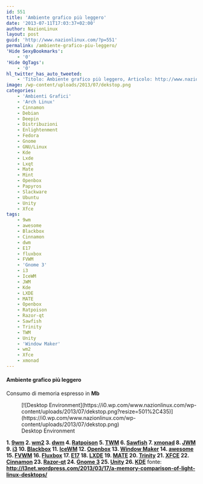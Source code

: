 ```yaml
---
id: 551
title: 'Ambiente grafico più leggero'
date: '2013-07-11T17:03:37+02:00'
author: NazionLinux
layout: post
guid: 'http://www.nazionlinux.com/?p=551'
permalink: /ambiente-grafico-piu-leggero/
'Hide SexyBookmarks':
    - '0'
'Hide OgTags':
    - '0'
hl_twitter_has_auto_tweeted:
    - 'Titolo: Ambiente grafico più leggero, Articolo: http://www.nazionlinux.com/?p=551'
image: /wp-content/uploads/2013/07/dekstop.png
categories:
    - 'Ambienti Grafici'
    - 'Arch Linux'
    - Cinnamon
    - Debian
    - Deepin
    - Distribuzioni
    - Enlightenment
    - Fedora
    - Gnome
    - GNU/Linux
    - Kde
    - Lxde
    - Lxqt
    - Mate
    - Mint
    - Openbox
    - Papyros
    - Slackware
    - Ubuntu
    - Unity
    - Xfce
tags:
    - 9wm
    - awesome
    - Blackbox
    - Cinnamon
    - dwm
    - E17
    - fluxbox
    - FVWM
    - 'Gnome 3'
    - i3
    - IceWM
    - JWM
    - Kde
    - LXDE
    - MATE
    - Openbox
    - Ratpoison
    - Razor-qt
    - Sawfish
    - Trinity
    - TWM
    - Unity
    - 'Window Maker'
    - wm2
    - Xfce
    - xmonad
---
```


#### Ambiente grafico più leggero

Consumo di memoria espresso in **Mb**

<figure aria-describedby="caption-attachment-552" class="wp-caption aligncenter" id="attachment_552" style="width: 501px">[![Desktop Environment](https://i0.wp.com/www.nazionlinux.com/wp-content/uploads/2013/07/dekstop.png?resize=501%2C435)](https://i0.wp.com/www.nazionlinux.com/wp-content/uploads/2013/07/dekstop.png)<figcaption class="wp-caption-text" id="caption-attachment-552">Desktop Environment</figcaption></figure>

**1. [9wm](http://unauthorised.org/dhog/9wm.html)
2. [wm2](http://www.all-day-breakfast.com/wm2/)
3. [dwm](http://dwm.suckless.org/)
4. [Ratpoison](http://www.nongnu.org/ratpoison/)
5. [TWM](http://xwinman.org/vtwm.php)
6. [Sawfish](http://sawfish.wikia.com/wiki/Main_Page)
7. [xmonad](http://xmonad.org/)
8. [JWM](http://joewing.net/projects/jwm/)
9. [i3](http://i3wm.org/)
10. [Blackbox](http://blackboxwm.sourceforge.net/)
11. [IceWM](http://www.icewm.org/)
12. [Openbox](http://openbox.org/)
13. [Window Maker](http://windowmaker.org/)
14. [awesome](http://awesome.naquadah.org/)
15. [FVWM](http://www.fvwm.org/)
16. [Fluxbox](http://fluxbox.org/)
17. [E17](http://www.enlightenment.org/)
18. [LXDE](http://lxde.org/)
19. [MATE](http://mate-desktop.org/)
20. [Trinity](http://www.trinitydesktop.org/)
21. [XFCE](http://www.xfce.org/)
22. [Cinnamon](http://cinnamon.linuxmint.com/)
23. [Razor-qt](http://razor-qt.org/)
24. [Gnome 3](http://www.gnome.org/gnome-3/)
25. [Unity](http://unity.ubuntu.com/)
26. [KDE](http://www.kde.org/)** 
fonte: **<http://l3net.wordpress.com/2013/03/17/a-memory-comparison-of-light-linux-desktops/>**